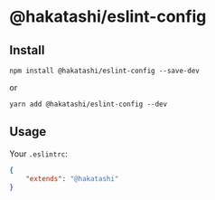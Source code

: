 # @hakatashi/eslint-config

## Install

    npm install @hakatashi/eslint-config --save-dev

or

    yarn add @hakatashi/eslint-config --dev

## Usage

Your `.eslintrc`:

```json
{
	"extends": "@hakatashi"
}
```
